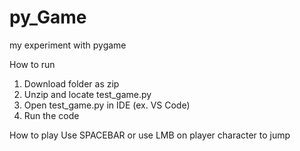 # py_Game
my experiment with pygame

How to run
1. Download folder as zip
2. Unzip and locate test_game.py
3. Open test_game.py in IDE (ex. VS Code)
4. Run the code

How to play
Use SPACEBAR or use LMB on player character to jump
